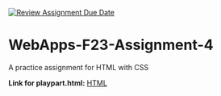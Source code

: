 [![Review Assignment Due Date](https://classroom.github.com/assets/deadline-readme-button-24ddc0f5d75046c5622901739e7c5dd533143b0c8e959d652212380cedb1ea36.svg)](https://classroom.github.com/a/4tKarLeg)
# WebApps-F23-Assignment-4
A practice assignment for HTML with CSS

**Link for playpart.html:**
[HTML](https://44-563-webapps-f23.github.io/44563-webapps-f23-assignment4-amitdoddamani123/playpart.html)

